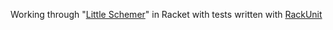 Working through "[Little Schemer](https://mitpress.mit.edu/books/little-schemer-fourth-edition)" in Racket with tests written with [RackUnit](https://docs.racket-lang.org/rackunit/)